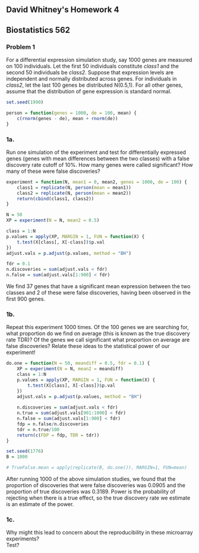 ## David Whitney's Homework 4
## Biostatistics 562

### Problem 1
For a differential expression simulation study, say 1000 genes are measured on 100 individuals. Let the first 50 individuals constitute *class1* and the second 50 individuals be *class2*. Suppose that expression levels are independent and normally distributed across genes. For individuals in *class2*, let the last 100 genes be distributed N(0.5,1). For all other genes, assume that the distribution of gene expression is standard normal.


```r
set.seed(1990)

person = function(genes = 1000, de = 100, mean) {
    c(rnorm(genes - de), mean + rnorm(de))
}
```


### 1a.
Run one simulation of the experiment and test for differentially expressed genes (genes with mean differences between the two classes) with a false discovery rate cutoff of 10%. How many genes were called significant? How many of these were false discoveries?


```r
experiment = function(N, mean1 = 0, mean2, genes = 1000, de = 100) {
    class1 = replicate(N, person(mean = mean1))
    class2 = replicate(N, person(mean = mean2))
    return(cbind(class1, class2))
}

N = 50
XP = experiment(N = N, mean2 = 0.5)

class = 1:N
p.values = apply(XP, MARGIN = 1, FUN = function(X) {
    t.test(X[class], X[-class])$p.val
})
adjust.vals = p.adjust(p.values, method = "BH")

fdr = 0.1
n.discoveries = sum(adjust.vals < fdr)
n.false = sum(adjust.vals[1:900] < fdr)
```

We find 37 genes that have a significant mean expression between the two classes and 2 of these were false discoveries, having been observed in the first 900 genes.

### 1b.
Repeat this experiment 1000 times. Of the 100 genes we are searching for, what proportion do we find on average (this is known as the true discovery rate TDR)? Of the genes we call significant what proportion on average are false discoveries?  Relate these ideas to the statistical power of our experiment!


```r
do.one = function(N = 50, meandiff = 0.5, fdr = 0.1) {
    XP = experiment(N = N, mean2 = meandiff)
    class = 1:N
    p.values = apply(XP, MARGIN = 1, FUN = function(X) {
        t.test(X[class], X[-class])$p.val
    })
    adjust.vals = p.adjust(p.values, method = "BH")
    
    n.discoveries = sum(adjust.vals < fdr)
    n.true = sum(adjust.vals[901:1000] < fdr)
    n.false = sum(adjust.vals[1:900] < fdr)
    fdp = n.false/n.discoveries
    tdr = n.true/100
    return(c(FDP = fdp, TDR = tdr))
}

set.seed(1776)
B = 1000

# TrueFalse.mean = apply(replicate(B, do.one()), MARGIN=1, FUN=mean)
```

After running 1000 of the above simulation studies, we found that the proportion of discoveries that were false discoveries was 0.0905 and the proportion of true discoveries was 0.3189. Power is the probability of rejecting when there is a true effect, so the true discovery rate we estimate is an estimate of the power.

### 1c.
Why might this lead to concern about the reproducibility in these microarray experiments?</br>
Test?
